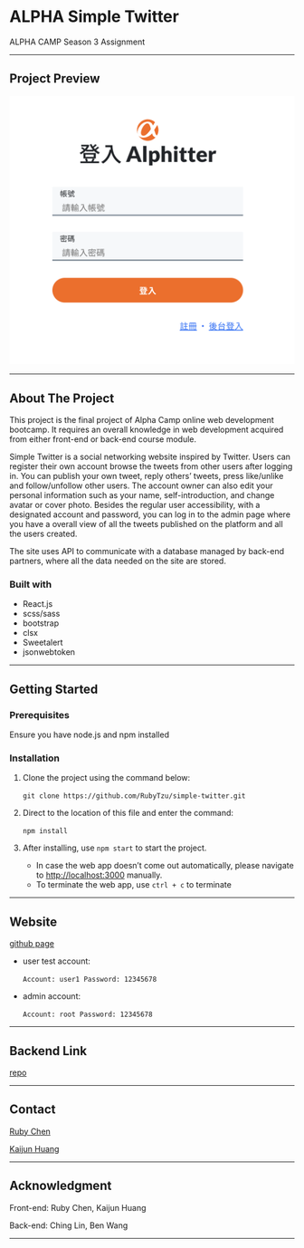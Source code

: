 # ALPHA Simple Twitter

ALPHA CAMP Season 3 Assignment

---

## Project Preview

![image](./public/images/CoverPhoto.png)

---

## About The Project

This project is the final project of Alpha Camp online web development bootcamp. It requires an overall knowledge in web development acquired from either front-end or back-end course module. 

Simple Twitter is a social networking website inspired by Twitter. Users can register their own account browse the tweets from other users after logging in. You can publish your own tweet, reply others’ tweets, press like/unlike and follow/unfollow other users. The account owner can also edit your personal information such as your name, self-introduction, and change avatar or cover photo. Besides the regular user accessibility, with a designated account and password, you can log in to the admin page where you have a overall view of all the tweets published on the platform and all the users created. 

The site uses API to communicate with a database managed by back-end partners, where all the data needed on the site are stored.

### Built with

- React.js
- scss/sass
- bootstrap
- clsx
- Sweetalert
- jsonwebtoken

---
## Getting Started

### Prerequisites

Ensure you have node.js and npm installed

### Installation

1. Clone the project using the command below: 

   `git clone https://github.com/RubyTzu/simple-twitter.git`

2. Direct to the location of this file and enter the command:

   `npm install`

3. After installing, use `npm start` to start the project. 
   - In case the web app doesn’t come out automatically, please navigate to [http://localhost:3000](http://localhost:3000) manually.
   - To terminate the web app, use `ctrl + c` to terminate

---

## Website 

[github page](https://rubytzu.github.io/simple-twitter/)

- user test account:

   ` Account: user1
     Password: 12345678 `

- admin account:

   ` Account: root
     Password: 12345678 `

---

## Backend Link

[repo](https://github.com/Chingsan0722/twitter-api-2020)

---

## Contact

[Ruby Chen](rrubyitzuchen@gmail.com)

[Kaijun Huang](kaijun_huang@outlook.com)

---

## Acknowledgment

Front-end: Ruby Chen, Kaijun Huang

Back-end: Ching Lin, Ben Wang

---

